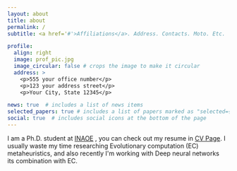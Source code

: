 ```yaml
---
layout: about
title: about
permalink: /
subtitle: <a href='#'>Affiliations</a>. Address. Contacts. Moto. Etc.

profile:
  align: right
  image: prof_pic.jpg
  image_circular: false # crops the image to make it circular
  address: >
    <p>555 your office number</p>
    <p>123 your address street</p>
    <p>Your City, State 12345</p>

news: true  # includes a list of news items
selected_papers: true # includes a list of papers marked as "selected={true}"
social: true  # includes social icons at the bottom of the page
---
```

I am a  Ph.D. student at [INAOE]("https://www.inaoep.mx/) , you can check out my resume in [CV Page](/cv/).
I usually waste my time researching Evolutionary computation (EC)  metaheuristics, and also recently I'm working with Deep neural networks  
its combination with EC.

